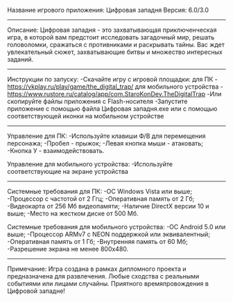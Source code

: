 Название игрового приложения: Цифровая западня
Версия: 6.0/3.0
______________________________________________
Описание:
Цифровая западня - это захватывающая приключенческая игра, 
в которой вам предстоит исследовать загадочный мир, 
решать головоломки, сражаться с противниками и раскрывать тайны. 
Вас ждет увлекательный сюжет, захватывающие битвы и множество интересных заданий.
______________________________________________
Инструкции по запуску:
-Скачайте игру с игровой площадки:
	для ПК - https://vkplay.ru/play/game/the_digital_trap/
	для мобильного устройства - https://www.rustore.ru/catalog/app/com.StaroKonDev.TheDigitalTrap
-Или скопируйте файлы приложения с Flash-носителя
-Запустите приложение с помощью файла Цифровая западня.exe или с помощью соответствующей иконки на мобильном устройстве
______________________________________________
Управление для ПК:
-Используйте клавиши Ф/В для перемещения персонажа;
-Пробел - прыжок;
-Левая кнопка мыши - атаковать;
-Кнопка У - взаимодействовать.

Управление для мобильного устройства:
-Используйте соответствующие на экране устройства
______________________________________________
Системные требования для ПК:
-ОС Windows Vista или выше;
-Процессор с частотой от 2 Ггц;
-Оперативная память от 2 Гб;
-Видеокарта от 256 Мб видеопамяти;
-Наличие DirectX версии 10 и выше;
-Место на жестком диске от 500 Мб.

Системные требования для мобильного устройства:
-ОС Android 5.0 или выше;
-Процессор ARMv7 с NEON поддержкой или эквивалентный;
-Оперативная память от 1 Гб;
-Внутренняя память от 60 Мб; 
-Разрешение экрана не менее 800x480.
______________________________________________
Примечание:
Игра создана в рамках дипломного проекта и предназначена для развлечения. 
Любые сходства с реальными событиями или лицами случайны.
Приятного времяпровождения в Цифровой западне!
